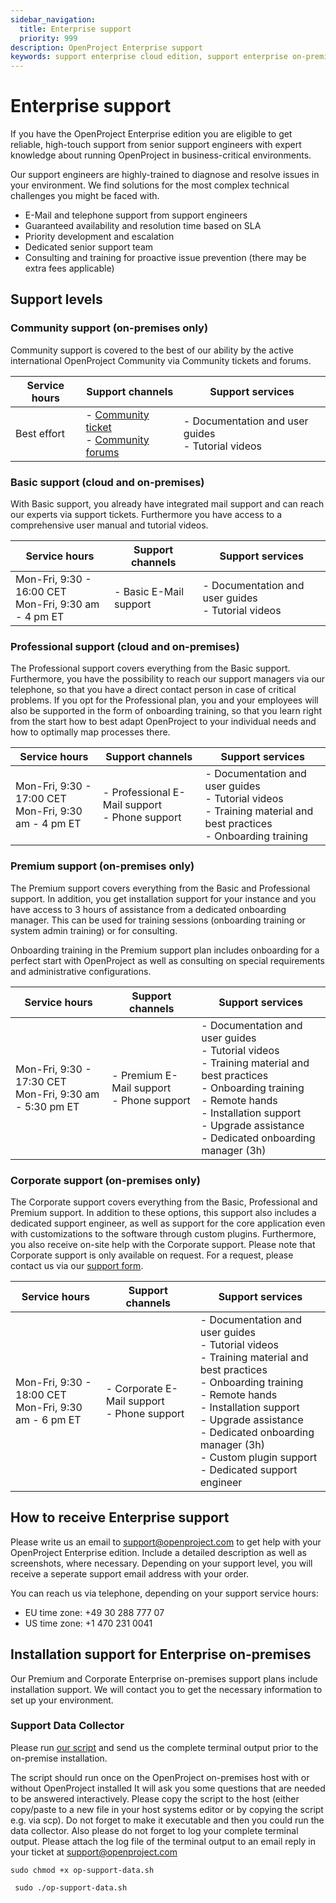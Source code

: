 ```yaml
---
sidebar_navigation:
  title: Enterprise support
  priority: 999
description: OpenProject Enterprise support
keywords: support enterprise cloud edition, support enterprise on-premises edition
---
```


# Enterprise support

If you have the OpenProject Enterprise edition you are eligible to get reliable, high-touch support from senior support engineers with expert knowledge about running OpenProject in business-critical environments.

Our support engineers are highly-trained to diagnose and resolve issues in your environment. We find solutions for the most complex technical challenges you might be faced with.

- E-Mail and telephone support from support engineers
- Guaranteed availability and resolution time based on SLA
- Priority development and escalation
- Dedicated senior support team
- Consulting and training for proactive issue prevention (there may be extra fees applicable)

## Support levels

### Community support (on-premises only)

Community support is covered to the best of our ability by the active international OpenProject Community via Community tickets and forums.

| Service hours | Support channels                                             | Support services                                       |
| ------------- | ------------------------------------------------------------ | ------------------------------------------------------ |
| Best effort   | - [Community ticket](https://community.openproject.org/projects/openproject/work_packages)<br />- [Community forums](https://community.openproject.org/projects/openproject/forums) | - Documentation and user guides<br />- Tutorial videos |

### Basic support (cloud and on-premises)

With Basic support, you already have integrated mail support and can reach our experts via support tickets. Furthermore you have access to a comprehensive user manual and tutorial videos.

| Service hours                                             | Support channels       | Support services                                       |
| --------------------------------------------------------- | ---------------------- | ------------------------------------------------------ |
| Mon-Fri, 9:30 - 16:00 CET<br />Mon-Fri, 9:30 am - 4 pm ET | - Basic E-Mail support | - Documentation and user guides<br />- Tutorial videos |

### Professional support (cloud and on-premises)

The Professional support covers everything from the Basic support. Furthermore, you have the possibility to reach our support managers via our telephone, so that you have a direct contact person in case of critical problems. If you opt for the Professional plan, you and your employees will also be supported in the form of onboarding training, so that you learn right from the start how to best adapt OpenProject to your individual needs and how to optimally map processes there.

| Service hours                                             | Support channels                                   | Support services                                             |
| --------------------------------------------------------- | -------------------------------------------------- | ------------------------------------------------------------ |
| Mon-Fri, 9:30 - 17:00 CET<br />Mon-Fri, 9:30 am - 4 pm ET | - Professional E-Mail support<br />- Phone support | - Documentation and user guides<br />- Tutorial videos<br />- Training material and best practices <br />- Onboarding training |

### Premium support (on-premises only)

The Premium support covers everything from the Basic and Professional support. In addition, you get installation support for your instance and you have access to 3 hours of assistance from a dedicated onboarding manager. This can be used for training sessions (onboarding training or system admin training) or for consulting.

Onboarding training in the Premium support plan includes onboarding for a perfect start with OpenProject as well as consulting on special requirements and administrative configurations.

| Service hours                                                | Support channels                              | Support services                                             |
| ------------------------------------------------------------ | --------------------------------------------- | ------------------------------------------------------------ |
| Mon-Fri, 9:30 - 17:30 CET<br />Mon-Fri, 9:30 am - 5:30 pm ET | - Premium E-Mail support<br />- Phone support | - Documentation and user guides<br />- Tutorial videos<br />- Training material and best practices <br />- Onboarding training<br />- Remote hands <br />- Installation support <br />- Upgrade assistance <br />- Dedicated onboarding manager (3h) |

### Corporate support (on-premises only)

The Corporate support covers everything from the Basic, Professional and Premium support. In addition to these options, this support also includes a dedicated support engineer, as well as support for the core application even with customizations to the software through custom plugins. Furthermore, you also receive on-site help with the Corporate support. Please note that Corporate support is only available on request. For a request, please contact us via our [support form](https://www.openproject.org/contact/).

| Service hours                                             | Support channels                                | Support services                                             |
| --------------------------------------------------------- | ----------------------------------------------- | ------------------------------------------------------------ |
| Mon-Fri, 9:30 - 18:00 CET<br />Mon-Fri, 9:30 am - 6 pm ET | - Corporate E-Mail support<br />- Phone support | - Documentation and user guides<br />- Tutorial videos<br />- Training material and best practices <br />- Onboarding training<br />- Remote hands <br />- Installation support <br />- Upgrade assistance <br />- Dedicated onboarding manager (3h)<br />- Custom plugin support<br/>- Dedicated support engineer |

## How to receive Enterprise support

Please write us an email to [support@openproject.com](mailto:support@openproject.com) to get help with your OpenProject Enterprise edition. Include a detailed description as well as screenshots, where necessary. Depending on your support level, you will receive a seperate support email address with your order.

You can reach us via telephone, depending on your support service hours: 

- EU time zone: +49 30 288 777 07  
- US time zone: +1 470 231 0041

## Installation support for Enterprise on-premises 

Our Premium and Corporate Enterprise on-premises support plans include installation support. We will contact you to get the necessary information to set up your environment. 

### Support Data Collector 

Please run [our script](./script/op-support-data.sh) and send us the complete terminal output prior to the on-premise installation.

The script should run once on the OpenProject on-premises host with or without OpenProject installed
 It will ask you some questions that are needed to be answered interactively.
 Please copy the script to the host (either copy/paste to a new file in  your host systems editor or by copying the script e.g. via scp).
 Do not forget to make it executable and then you could run the data collector.
 Also please do not forget to log your complete terminal output.
 Please attach the log file of the terminal output to an email reply in your ticket at [support@openproject.com](mailto:support@openproject.com)

`sudo chmod +x op-support-data.sh`

` sudo ./op-support-data.sh`

